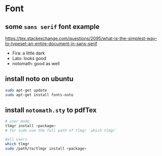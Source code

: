# Font

## some `sans serif` font example
https://tex.stackexchange.com/questions/2095/what-is-the-simplest-way-to-typeset-an-entire-document-in-sans-serif
- Fira: a little dark
- Lato: looks good
- notomath: good as well

## install noto on ubuntu
```sh
sudo apt-get update
sudo apt-get install fonts-noto
```

## install `notomath.sty` to pdfTex
```sh
# user mode
tlmgr install <package>
# for sudo use the full path of tlmgr `which tlmgr`

#all users
which tlmgr
sudo /path/to/tlmgr install <package>
```
